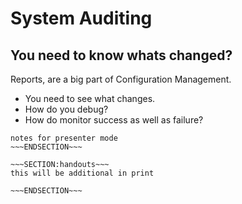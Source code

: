 <!SLIDE>
# System Auditing #
## You need to know whats changed? ##

Reports, are a big part of Configuration Management. 

* You need to see what changes.
* How do you debug? 
* How do monitor success as well as failure?


~~~SECTION:notes~~~
notes for presenter mode
~~~ENDSECTION~~~

~~~SECTION:handouts~~~
this will be additional in print

~~~ENDSECTION~~~


